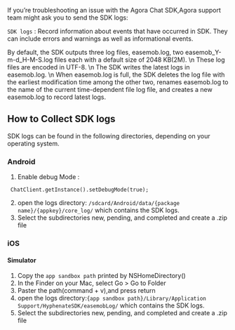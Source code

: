 If you’re troubleshooting an issue with the Agora Chat SDK,Agora support team might ask you to send the SDK logs:

`SDK logs` : Record information about events that have occurred in SDK. They can include errors and warnings as well as informational events.

By default, the SDK outputs three log files, easemob.log, two easemob_Y-m-d_H-M-S.log files each with a default size of 2048 KB(2M). \n
These log files are encoded in UTF-8. \n
The SDK writes the latest logs in easemob.log. \n
When easemob.log is full, the SDK deletes the log file with the earliest modification time among the other two, renames easemob.log to the name of the current time-dependent file log file, and creates a new easemob.log to record latest logs.

## How to Collect SDK logs
SDK logs can be found in the following directories, depending on your operating system.

### Android
1. Enable debug Mode : 
```
 ChatClient.getInstance().setDebugMode(true);
```
2. open the logs directory: `/sdcard/Android/data/{package name}/{appkey}/core_log/` which contains the SDK logs.
3. Select the subdirectories new, pending, and completed and create a .zip file

### iOS
#### Simulator 
1. Copy the `app sandbox path` printed by NSHomeDirectory()
2. In the Finder on your Mac, select Go > Go to Folder
3. Paster the path(command + v),and press return
4. open the logs directory:`{app sandbox path}/Library/Application Support/HyphenateSDK/easemobLog/` which contains the SDK logs.
5. Select the subdirectories new, pending, and completed and create a .zip file
